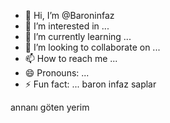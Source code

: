 - 👋 Hi, I’m @Baroninfaz
- 👀 I’m interested in ...
- 🌱 I’m currently learning ...
- 💞️ I’m looking to collaborate on ...
- 📫 How to reach me ...
- 😄 Pronouns: ...
- ⚡ Fun fact: ...
baron infaz saplar
<!baron saplar izi kalır 
Baroninfaz/Baroninfaz is a ✨ special ✨ repository because its `README.md` (this file) appears on your GitHub profile.
You can click the Preview link to take a look at your changes.
--->
annanı göten yerim 
